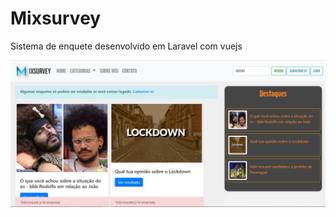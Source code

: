 # Mixsurvey
Sistema de enquete desenvolvido em Laravel com vuejs

![Screenshot](images/HomeMixSurvey.jpg)

